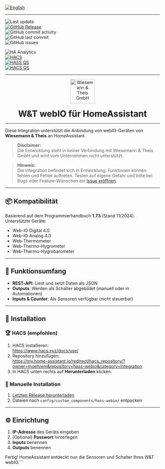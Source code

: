 [![English](https://img.shields.io/badge/🇬🇧%20-English-blue)](README.en.md)

---

![Last update](https://img.shields.io/github/last-commit/moehrem/hass-webio?label=last%20update)  
[![GitHub Release](https://img.shields.io/github/v/release/moehrem/hass-webio?sort=semver)](https://github.com/moehrem/hass-webio/releases)  
![GitHub commit activity](https://img.shields.io/github/commit-activity/m/moehrem/hass-webio)  
![GitHub last commit](https://img.shields.io/github/last-commit/moehrem/hass-webio)  
![GitHub issues](https://img.shields.io/github/issues/moehrem/hass-webio)  

![HA Analytics](https://img.shields.io/badge/dynamic/json?url=https%3A%2F%2Fanalytics.home-assistant.io%2Fcustom_integrations.json&query=%24.hass-webio.total&label=Active%20Installations)  
[![HACS](https://img.shields.io/badge/HACS-Integration-blue.svg)](https://github.com/hacs/integration)  
[![HASS QS](https://github.com/moehrem/hass-webio/actions/workflows/hass.yml/badge.svg)](https://github.com/moehrem/hass-webio/actions/workflows/hass.yml)  
[![HACS QS](https://github.com/moehrem/hass-webio/actions/workflows/hacs.yml/badge.svg)](https://github.com/moehrem/hass-webio/actions/workflows/hacs.yml)

---

<div align="center" style="display: flex; align-items: center; justify-content: center; gap: 1rem; flex-wrap: wrap;">

<a href="https://www.wut.de">
  <img src="https://www.wut.de/pics/icon/e-wwwww-wt-grww-000.svg" alt="Wiesemann & Theis GmbH" height="80">
</a>

<h1 style="margin: 0;">W&amp;T webIO für HomeAssistant</h1>

</div>

---

Diese Integration unterstützt die Anbindung von webIO-Geräten von **Wiesemann & Theis** an HomeAssistant.

> **Disclaimer:**  
> Die Entwicklung steht in keiner Verbindung mit Wiesemann & Theis GmbH und wird vom Unternehmen nicht unterstützt.

> **Hinweis:**  
> Die Integration befindet sich in Entwicklung. Funktionen können fehlen und Fehler auftreten. Testen auf eigene Gefahr und bitte bei Bugs oder Feature-Wünschen ein [Issue eröffnen](https://github.com/moehrem/hass-webio/issues).

---

## 📦 Kompatibilität

Basierend auf dem Programmierhandbuch **1.73** (Stand 11/2024). Unterstützte Geräte:

- Web-IO Digital 4.0
- Web-IO Analog 4.0
- Web-Thermometer
- Web-Thermo-Hygrometer
- Web-Thermo-Hygrobarometer

---

## 🔧 Funktionsumfang

- **REST-API**: Liest und setzt Daten als JSON
- **Outputs**: Werden als Schalter abgebildet (manuell oder in Automationen)
- **Inputs & Counter**: Als Sensoren verfügbar (nicht steuerbar)

---

## 📂 Installation

### 🏆 HACS (empfohlen)

1. HACS installieren:  
   https://www.hacs.xyz/docs/use/
2. Repository hinzufügen:  
   https://my.home-assistant.io/redirect/hacs_repository/?owner=moehrem&repository=hass-webio&category=Integration  
3. In HACS unten rechts auf **Herunterladen** klicken.

### 🔧 Manuelle Installation

1. [Letzten Release herunterladen](https://github.com/moehrem/hass-webio/releases/latest)  
2. Dateien nach `config/custom_components/hass-webio/` entpacken

---

## ⚙️ Einrichtung

1. **IP-Adresse** des Geräts eingeben  
2. (Optional) **Passwort** hinterlegen  
3. **Inputs** benennen  
4. **Outputs** benennen  

Fertig! HomeAssistant entdeckt nun die Sensoren und Schalter Ihres W&T webIO.```